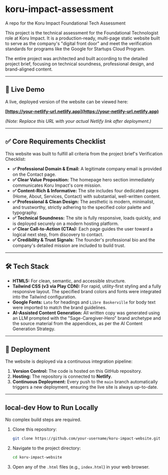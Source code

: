 # koru-impact-assessment

A repo for the Koru Impact Foundational Tech Assessment

This project is the technical assessment for the Foundational Technologist role at Koru Impact. It is a production-ready, multi-page static website built to serve as the company's "digital front door" and meet the verification standards for programs like the Google for Startups Cloud Program.

The entire project was architected and built according to the detailed project brief, focusing on technical soundness, professional design, and brand-aligned content.

---

## 🚀 Live Demo

A live, deployed version of the website can be viewed here:

**[https://your-netlify-url.netlify.app](https://your-netlify-url.netlify.app)**

_(Note: Replace this URL with your actual Netlify link after deployment.)_

---

## ✅ Core Requirements Checklist

This website was built to fulfill all criteria from the project brief's Verification Checklist:

- **✅ Professional Domain & Email:** A legitimate company email is provided on the Contact page.
- **✅ Clear Value Proposition:** The homepage hero section immediately communicates Koru Impact's core mission.
- **✅ Content-Rich & Informative:** The site includes four dedicated pages (Home, About, Services, Contact) with substantial, well-written content.
- **✅ Professional & Clean Design:** The aesthetic is modern, minimalist, and trustworthy, strictly adhering to the specified color palette and typography.
- **✅ Technical Soundness:** The site is fully responsive, loads quickly, and is deployed securely on a modern hosting platform.
- **✅ Clear Call-to-Action (CTAs):** Each page guides the user toward a logical next step, from discovery to contact.
- **✅ Credibility & Trust Signals:** The founder's professional bio and the company's detailed mission are included to build trust.

---

## 🛠️ Tech Stack

- **HTML5:** For clean, semantic, and accessible structure.
- **Tailwind CSS (v3 via Play CDN):** For rapid, utility-first styling and a fully responsive layout. The specified brand colors and fonts were integrated into the Tailwind configuration.
- **Google Fonts:** `Lato` for headings and `Libre Baskerville` for body text were imported to match the brand guidelines.
- **AI-Assisted Content Generation:** All written copy was generated using an LLM prompted with the "Sage-Caregiver-Hero" brand archetype and the source material from the appendices, as per the AI Content Generation Strategy.

---

## 🚀 Deployment

The website is deployed via a continuous integration pipeline:

1.  **Version Control:** The code is hosted on this GitHub repository.
2.  **Hosting:** The repository is connected to **Netlify**.
3.  **Continuous Deployment:** Every push to the `main` branch automatically triggers a new deployment, ensuring the live site is always up-to-date.

---

## local-dev How to Run Locally

No complex build steps are required.

1.  Clone this repository:
    ```sh
    git clone https://github.com/your-username/koru-impact-website.git
    ```
2.  Navigate to the project directory:
    ```sh
    cd koru-impact-website
    ```
3.  Open any of the `.html` files (e.g., `index.html`) in your web browser.
